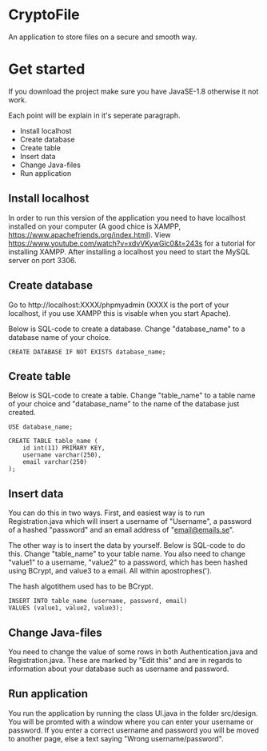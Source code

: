 # CryptoFile
An application to store files on a secure and smooth way.

# Get started
If you download the project make sure you have JavaSE-1.8 otherwise it not work.

Each point will be explain in it's seperate paragraph.
* Install localhost
* Create database
* Create table
* Insert data
* Change Java-files
* Run application

## Install localhost
In order to run this version of the application you need to have localhost installed on your computer (A good chice is XAMPP, https://www.apachefriends.org/index.html). View https://www.youtube.com/watch?v=xdvVKywGlc0&t=243s for a tutorial for installing XAMPP. After installing a localhost you need to start the MySQL server on port 3306. 

## Create database
Go to http://localhost:XXXX/phpmyadmin (XXXX is the port of your localhost, if you use XAMPP this is visable when you start Apache). 

Below is SQL-code to create a database. Change "database_name" to a database name of your choice.

`CREATE DATABASE IF NOT EXISTS database_name;`

## Create table
Below is SQL-code to create a table. Change "table_name" to a table name of your choice and "database_name" to the name of the database just created.

```
USE database_name;

CREATE TABLE table_name (
    id int(11) PRIMARY KEY,
    username varchar(250),
    email varchar(250)
);
```

## Insert data
You can do this in two ways. First, and easiest way is to run Registration.java which will insert a username of "Username", a password of a hashed "password" and an email address of "email@emails.se".

The other way is to insert the data by yourself. Below is SQL-code to do this. Change "table_name" to your table name. You also need to change "value1" to a username, "value2" to a password, which has been hashed using BCrypt, and value3 to a email. All within apostrophes(').

The hash algotithem used has to be BCrypt.
```
INSERT INTO table_name (username, password, email)
VALUES (value1, value2, value3);
```

## Change Java-files
You need to change the value of some rows in both Authentication.java and Registration.java. These are marked by "Edit this" and are in regards to information about your database such as username and password. 

## Run application
You run the application by running the class UI.java in the folder src/design. You will be promted with a window where you can enter your username or password. If you enter a correct username and password you will be moved to another page, else a text saying "Wrong username/password".
